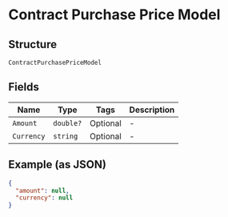 
# Contract Purchase Price Model

## Structure

`ContractPurchasePriceModel`

## Fields

| Name | Type | Tags | Description |
|  --- | --- | --- | --- |
| `Amount` | `double?` | Optional | - |
| `Currency` | `string` | Optional | - |

## Example (as JSON)

```json
{
  "amount": null,
  "currency": null
}
```

